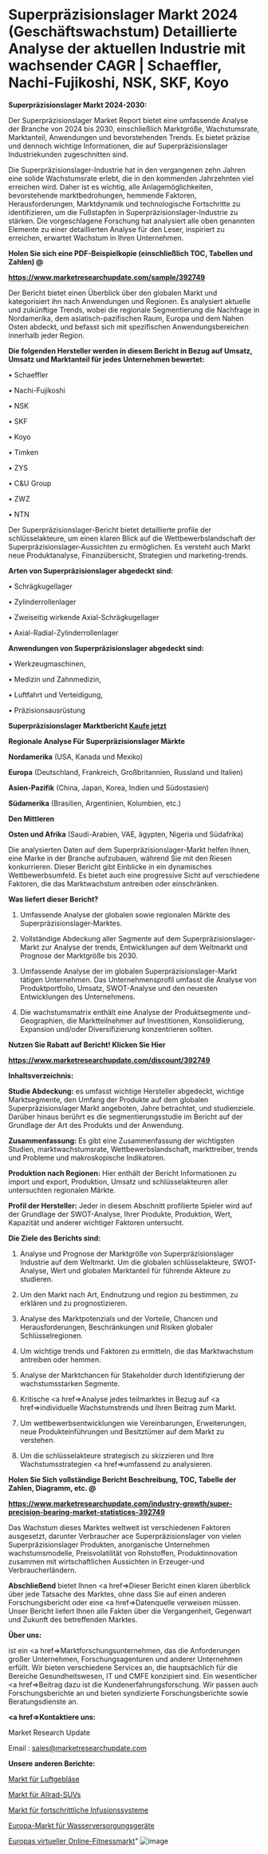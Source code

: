 # Superpräzisionslager Markt 2024 (Geschäftswachstum) Detaillierte Analyse der aktuellen Industrie mit wachsender CAGR | Schaeffler, Nachi-Fujikoshi, NSK, SKF, Koyo

<strong>Superpräzisionslager Markt 2024-2030:</strong>

Der Superpräzisionslager Market Report bietet eine umfassende Analyse der Branche von 2024 bis 2030, einschließlich Marktgröße, Wachstumsrate, Marktanteil, Anwendungen und bevorstehenden Trends. Es bietet präzise und dennoch wichtige Informationen, die auf Superpräzisionslager Industriekunden zugeschnitten sind.

Die Superpräzisionslager-Industrie hat in den vergangenen zehn Jahren eine solide Wachstumsrate erlebt, die in den kommenden Jahrzehnten viel erreichen wird. Daher ist es wichtig, alle Anlagemöglichkeiten, bevorstehende marktbedrohungen, hemmende Faktoren, Herausforderungen, Marktdynamik und technologische Fortschritte zu identifizieren, um die Fußstapfen in Superpräzisionslager-Industrie zu stärken. Die vorgeschlagene Forschung hat analysiert alle oben genannten Elemente zu einer detaillierten Analyse für den Leser, inspiriert zu erreichen, erwartet Wachstum in Ihren Unternehmen.



<strong>Holen Sie sich eine PDF-Beispielkopie (einschließlich TOC, Tabellen und Zahlen) @
</strong>

<strong><a href=https://www.marketresearchupdate.com/sample/392749>

<strong>https://www.marketresearchupdate.com/sample/392749</u></font></a></strong></strong>

Der Bericht bietet einen Überblick über den globalen Markt und kategorisiert ihn nach Anwendungen und Regionen. Es analysiert aktuelle und zukünftige Trends, wobei die regionale Segmentierung die Nachfrage in Nordamerika, dem asiatisch-pazifischen Raum, Europa und dem Nahen Osten abdeckt, und befasst sich mit spezifischen Anwendungsbereichen innerhalb jeder Region.



<strong>Die folgenden Hersteller werden in diesem Bericht in Bezug auf Umsatz, Umsatz und Marktanteil für jedes Unternehmen bewertet:</strong>

• Schaeffler

• Nachi-Fujikoshi

• NSK

• SKF

• Koyo

• Timken

• ZYS

• C&U Group

• ZWZ

• NTN

Der Superpräzisionslager-Bericht bietet detaillierte profile der schlüsselakteure, um einen klaren Blick auf die Wettbewerbslandschaft der Superpräzisionslager-Aussichten zu ermöglichen. Es versteht auch Markt neue Produktanalyse, Finanzübersicht, Strategien und marketing-trends.



<strong>Arten von Superpräzisionslager abgedeckt sind:</strong>

• Schrägkugellager

• Zylinderrollenlager

• Zweiseitig wirkende Axial-Schrägkugellager

• Axial-Radial-Zylinderrollenlager



<strong>Anwendungen von Superpräzisionslager abgedeckt sind:</strong>

• Werkzeugmaschinen,

• Medizin und Zahnmedizin,

• Luftfahrt und Verteidigung,

• Präzisionsausrüstung



<strong>Superpräzisionslager Marktbericht <a href=https://www.marketresearchupdate.com/buynow/392749>Kaufe jetzt</a></strong>



<strong>Regionale Analyse Für Superpräzisionslager Märkte</strong>



<strong>Nordamerika</strong> (USA, Kanada und Mexiko)



<strong>Europa</strong> (Deutschland, Frankreich, Großbritannien, Russland und Italien)



<strong>Asien-Pazifik</strong> (China, Japan, Korea, Indien und Südostasien)



<strong>Südamerika</strong> (Brasilien, Argentinien, Kolumbien, etc.)



<strong>Den Mittleren</strong> 

<strong>Osten und Afrika</strong> (Saudi-Arabien, VAE, ägypten, Nigeria und Südafrika)

Die analysierten Daten auf dem Superpräzisionslager-Markt helfen Ihnen, eine Marke in der Branche aufzubauen, während Sie mit den Riesen konkurrieren. Dieser Bericht gibt Einblicke in ein dynamisches Wettbewerbsumfeld. Es bietet auch eine progressive Sicht auf verschiedene Faktoren, die das Marktwachstum antreiben oder einschränken.



<strong>Was liefert dieser Bericht?</strong>

1. Umfassende Analyse der globalen sowie regionalen Märkte des Superpräzisionslager-Marktes.

2. Vollständige Abdeckung aller Segmente auf dem Superpräzisionslager-Markt zur Analyse der trends, Entwicklungen auf dem Weltmarkt und Prognose der Marktgröße bis 2030.

3. Umfassende Analyse der im globalen Superpräzisionslager-Markt tätigen Unternehmen. Das Unternehmensprofil umfasst die Analyse von Produktportfolio, Umsatz, SWOT-Analyse und den neuesten Entwicklungen des Unternehmens.

4. Die wachstumsmatrix enthält eine Analyse der Produktsegmente und-Geographien, die Marktteilnehmer auf Investitionen, Konsolidierung, Expansion und/oder Diversifizierung konzentrieren sollten.



<strong>Nutzen Sie Rabatt auf Bericht! Klicken Sie Hier
</strong>

<strong><a href=https://www.marketresearchupdate.com/discount/392749>https://www.marketresearchupdate.com/discount/392749</b></u></font></strong></a>



<strong>Inhaltsverzeichnis:</strong>



<strong>Studie Abdeckung:</strong> es umfasst wichtige Hersteller abgedeckt, wichtige Marktsegmente, den Umfang der Produkte auf dem globalen Superpräzisionslager Markt angeboten, Jahre betrachtet, und studienziele. Darüber hinaus berührt es die segmentierungsstudie im Bericht auf der Grundlage der Art des Produkts und der Anwendung.



<strong>Zusammenfassung:</strong> Es gibt eine Zusammenfassung der wichtigsten Studien, marktwachstumsrate, Wettbewerbslandschaft, markttreiber, trends und Probleme und makroskopische Indikatoren.



<strong>Produktion nach Regionen:</strong> Hier enthält der Bericht Informationen zu import und export, Produktion, Umsatz und schlüsselakteuren aller untersuchten regionalen Märkte.



<strong>Profil der Hersteller:</strong> Jeder in diesem Abschnitt profilierte Spieler wird auf der Grundlage der SWOT-Analyse, Ihrer Produkte, Produktion, Wert, Kapazität und anderer wichtiger Faktoren untersucht.



<strong>Die Ziele des Berichts sind:</strong>

1) Analyse und Prognose der Marktgröße von Superpräzisionslager Industrie auf dem Weltmarkt.
Um die globalen schlüsselakteure, SWOT-Analyse, Wert und globalen Marktanteil für führende Akteure zu studieren.

2) Um den Markt nach Art, Endnutzung und region zu bestimmen, zu erklären und zu prognostizieren.

3) Analyse des Marktpotenzials und der Vorteile, Chancen und Herausforderungen, Beschränkungen und Risiken globaler Schlüsselregionen.

4) Um wichtige trends und Faktoren zu ermitteln, die das Marktwachstum antreiben oder hemmen.

5) Analyse der Marktchancen für Stakeholder durch Identifizierung der wachstumsstarken Segmente.

6) Kritische <a href=>Analyse</a> jedes teilmarktes in Bezug auf <a href=>individuelle</a> Wachstumstrends und Ihren Beitrag zum Markt.

7) Um wettbewerbsentwicklungen wie Vereinbarungen, Erweiterungen, neue Produkteinführungen und Besitztümer auf dem Markt zu verstehen.

8) Um die schlüsselakteure strategisch zu skizzieren und Ihre Wachstumsstrategien <a href=>umfassend</a> zu analysieren.



<strong>Holen Sie Sich vollständige Bericht Beschreibung, TOC, Tabelle der Zahlen, Diagramm, etc. @ </strong>

<strong><a href=https://www.marketresearchupdate.com/industry-growth/super-precision-bearing-market-statistices-392749>https://www.marketresearchupdate.com/industry-growth/super-precision-bearing-market-statistices-392749</a></font></strong>

Das Wachstum dieses Marktes weltweit ist verschiedenen Faktoren ausgesetzt, darunter Verbraucher ace Superpräzisionslager von vielen Superpräzisionslager Produkten, anorganische Unternehmen wachstumsmodelle, Preisvolatilität von Rohstoffen, Produktinnovation zusammen mit wirtschaftlichen Aussichten in Erzeuger-und Verbraucherländern.



<strong>Abschließend</strong> bietet Ihnen <a href=>Dieser</a> Bericht einen klaren überblick über jede Tatsache des Marktes, ohne dass Sie auf einen anderen Forschungsbericht oder eine <a href=>Datenquelle</a> verweisen müssen. Unser Bericht liefert Ihnen alle Fakten über die Vergangenheit, Gegenwart und Zukunft des betreffenden Marktes.



<strong>Über uns:</strong>

 ist ein <a href=>Marktfors</a>chungsunternehmen, das die Anforderungen großer Unternehmen, Forschungsagenturen und anderer Unternehmen erfüllt. Wir bieten verschiedene Services an, die hauptsächlich für die Bereiche Gesundheitswesen, IT und CMFE konzipiert sind. Ein wesentlicher <a href=>Beitrag</a> dazu ist die Kundenerfahrungsforschung. Wir passen auch Forschungsberichte an und bieten syndizierte Forschungsberichte sowie Beratungsdienste an.



<strong><a href=>Kontaktiere uns:</a></strong>

Market Research Update

Email : sales@marketresearchupdate.com



<strong>Unsere anderen Berichte:</strong>

<a href=https://www.linkedin.com/pulse/air-blower-market-size-historical-growth-analysis>Markt für Luftgebläse</a>

<a href=https://www.linkedin.com/pulse/all-wheel-drive-suv-market-size-share-outlook-growth-prospects>Markt für Allrad-SUVs</a>

<a href=https://www.linkedin.com/pulse/advanced-infusion-systems-market-outlooks-2023>Markt für fortschrittliche Infusionssysteme</a>

<a href=https://www.linkedin.com/pulse/europe-water-supply-equipment-market>Europa-Markt für Wasserversorgungsgeräte</a>

<a href=https://www.linkedin.com/pulse/europe-virtual-online-fitness-market-2023-challenges-hw1mf/>Europas virtueller Online-Fitnessmarkt</a>"
![image](https://github.com/Gayatrikarjule/Market-Analysis-360/assets/97346546/3480bf5b-9ed7-4f5a-8582-6ed9a085f3c1)
